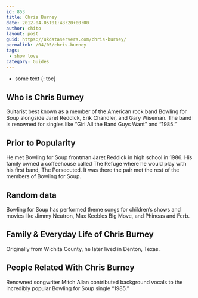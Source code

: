 ```yaml
---
id: 853
title: Chris Burney
date: 2012-04-05T01:48:20+00:00
author: chito
layout: post
guid: https://ukdataservers.com/chris-burney/
permalink: /04/05/chris-burney
tags:
 - show love
category: Guides
---
```


* some text
{: toc}


## Who is  Chris Burney
                  
                  
                  
Guitarist best known as a member of the American rock band Bowling for Soup alongside Jaret Reddick, Erik Chandler, and Gary Wiseman. The band is renowned for singles like &#8220;Girl All the Band Guys Want&#8221; and &#8220;1985.&#8221;
                  
                
                
                
## Prior to Popularity 
                  
                  
                  
He met Bowling for Soup frontman Jaret Reddick in high school in 1986. His family owned a coffeehouse called The Refuge where he would play with his first band, The Persecuted. It was there the pair met the rest of the members of Bowling for Soup.
                  
                
                
                
## Random data 
                  
                  
                  
Bowling for Soup has performed theme songs for children&#8217;s shows and movies like Jimmy Neutron, Max Keebles Big Move, and Phineas and Ferb.
                  
                
                
                
## Family & Everyday Life of Chris Burney
                  
                  
                  
Originally from Wichita County, he later lived in Denton, Texas.
                  
                
                
                
## People Related With  Chris Burney
                  
                  
                  
Renowned songwriter Mitch Allan contributed background vocals to the incredibly popular Bowling for Soup single &#8220;1985.&#8221;
                  
                
              
            
          
          
          
    
    
  
